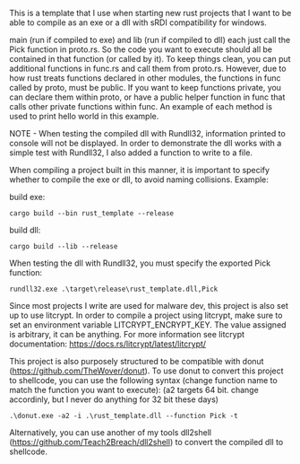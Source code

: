 This is a template that I use when starting new rust projects that I want to be able to compile as an exe or a dll with sRDI compatibility for windows.

main (run if compiled to exe) and lib (run if compiled to dll) each just call the Pick function in proto.rs. So the code you want to execute should all be contained in that function (or called by it). To keep things clean, you can put additional functions in func.rs and call them from proto.rs. However, due to how rust treats functions declared in other modules, the functions in func called by proto, must be public. If you want to keep functions private, you can declare them within proto, or have a public helper function in func that calls other private functions within func. An example of each method is used to print hello world in this example.

NOTE - When testing the compiled dll with Rundll32, information printed to console will not be displayed. In order to demonstrate the dll works with a simple test with Rundll32, I also added a function to write to a file.

When compiling a project built in this manner, it is important to specify whether to compile the exe or dll, to avoid naming collisions. Example:

build exe:

```
cargo build --bin rust_template --release
```

build dll:

```
cargo build --lib --release
```

When testing the dll with Rundll32, you must specify the exported Pick function:

```
rundll32.exe .\target\release\rust_template.dll,Pick
```

Since most projects I write are used for malware dev, this project is also set up to use litcrypt. In order to compile a project using litcrypt, make sure to set an environment variable LITCRYPT_ENCRYPT_KEY. The value assigned is arbitrary, it can be anything. For more information see litcrypt documentation: https://docs.rs/litcrypt/latest/litcrypt/

This project is also purposely structured to be compatible with donut (https://github.com/TheWover/donut). To use donut to convert this project to shellcode, you can use the following syntax (change function name to match the function you want to execute):
(a2 targets 64 bit. change accordinly, but I never do anything for 32 bit these days)

```
.\donut.exe -a2 -i .\rust_template.dll --function Pick -t
```

Alternatively, you can use another of my tools dll2shell (https://github.com/Teach2Breach/dll2shell) to convert the compiled dll to shellcode.
